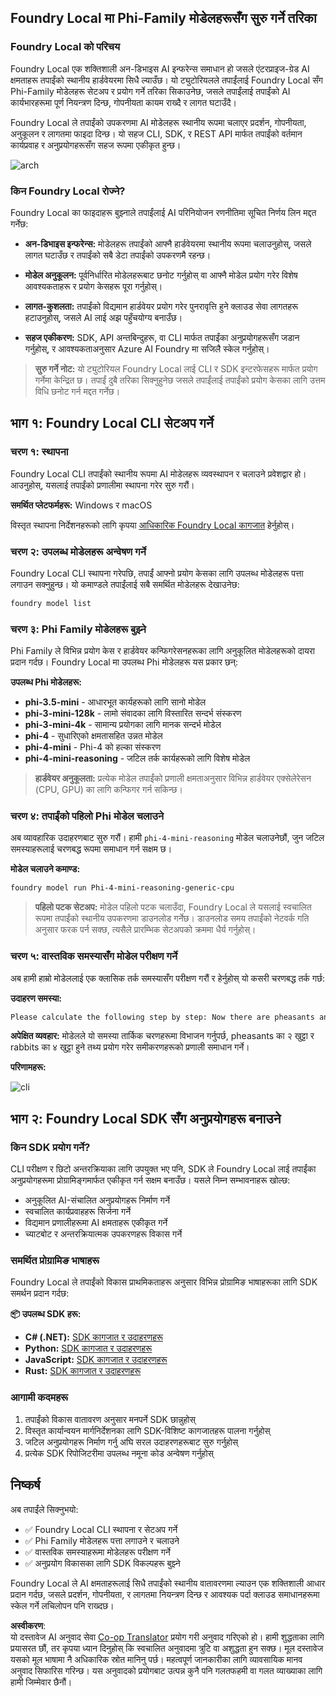 <!--
CO_OP_TRANSLATOR_METADATA:
{
  "original_hash": "52973a5680a65a810aa80b7036afd31f",
  "translation_date": "2025-07-09T19:51:45+00:00",
  "source_file": "md/01.Introduction/02/07.FoundryLocal.md",
  "language_code": "ne"
}
-->
## Foundry Local मा Phi-Family मोडेलहरूसँग सुरु गर्ने तरिका

### Foundry Local को परिचय

Foundry Local एक शक्तिशाली अन-डिभाइस AI इन्फरेन्स समाधान हो जसले एंटरप्राइज-ग्रेड AI क्षमताहरू तपाईंको स्थानीय हार्डवेयरमा सिधै ल्याउँछ। यो ट्युटोरियलले तपाईंलाई Foundry Local सँग Phi-Family मोडेलहरू सेटअप र प्रयोग गर्ने तरिका सिकाउनेछ, जसले तपाईंलाई तपाईंको AI कार्यभारहरूमा पूर्ण नियन्त्रण दिन्छ, गोपनीयता कायम राख्दै र लागत घटाउँदै।

Foundry Local ले तपाईंको उपकरणमा AI मोडेलहरू स्थानीय रूपमा चलाएर प्रदर्शन, गोपनीयता, अनुकूलन र लागतमा फाइदा दिन्छ। यो सहज CLI, SDK, र REST API मार्फत तपाईंको वर्तमान कार्यप्रवाह र अनुप्रयोगहरूसँग सहज रूपमा एकीकृत हुन्छ।


![arch](../../../../../imgs/01/02/07/foundry-local-arch.png)

### किन Foundry Local रोज्ने?

Foundry Local का फाइदाहरू बुझ्नाले तपाईंलाई AI परिनियोजन रणनीतिमा सूचित निर्णय लिन मद्दत गर्नेछ:

- **अन-डिभाइस इन्फरेन्स:** मोडेलहरू तपाईंको आफ्नै हार्डवेयरमा स्थानीय रूपमा चलाउनुहोस्, जसले लागत घटाउँछ र तपाईंको सबै डेटा तपाईंको उपकरणमै रहन्छ।

- **मोडेल अनुकूलन:** पूर्वनिर्धारित मोडेलहरूबाट छनोट गर्नुहोस् वा आफ्नै मोडेल प्रयोग गरेर विशेष आवश्यकताहरू र प्रयोग केसहरू पूरा गर्नुहोस्।

- **लागत-कुशलता:** तपाईंको विद्यमान हार्डवेयर प्रयोग गरेर पुनरावृत्ति हुने क्लाउड सेवा लागतहरू हटाउनुहोस्, जसले AI लाई अझ पहुँचयोग्य बनाउँछ।

- **सहज एकीकरण:** SDK, API अन्तबिन्दुहरू, वा CLI मार्फत तपाईंका अनुप्रयोगहरूसँग जडान गर्नुहोस्, र आवश्यकताअनुसार Azure AI Foundry मा सजिलै स्केल गर्नुहोस्।

> **सुरु गर्ने नोट:** यो ट्युटोरियल Foundry Local लाई CLI र SDK इन्टरफेसहरू मार्फत प्रयोग गर्नेमा केन्द्रित छ। तपाईं दुबै तरिका सिक्नुहुनेछ जसले तपाईंलाई तपाईंको प्रयोग केसका लागि उत्तम विधि छनोट गर्न मद्दत गर्नेछ।

## भाग १: Foundry Local CLI सेटअप गर्ने

### चरण १: स्थापना

Foundry Local CLI तपाईंको स्थानीय रूपमा AI मोडेलहरू व्यवस्थापन र चलाउने प्रवेशद्वार हो। आउनुहोस्, यसलाई तपाईंको प्रणालीमा स्थापना गरेर सुरु गरौं।

**समर्थित प्लेटफर्महरू:** Windows र macOS

विस्तृत स्थापना निर्देशनहरूको लागि कृपया [आधिकारिक Foundry Local कागजात](https://github.com/microsoft/Foundry-Local/blob/main/README.md) हेर्नुहोस्।

### चरण २: उपलब्ध मोडेलहरू अन्वेषण गर्ने

Foundry Local CLI स्थापना गरेपछि, तपाईं आफ्नो प्रयोग केसका लागि उपलब्ध मोडेलहरू पत्ता लगाउन सक्नुहुन्छ। यो कमाण्डले तपाईंलाई सबै समर्थित मोडेलहरू देखाउनेछ:


```bash
foundry model list
```

### चरण ३: Phi Family मोडेलहरू बुझ्ने

Phi Family ले विभिन्न प्रयोग केस र हार्डवेयर कन्फिगरेसनहरूका लागि अनुकूलित मोडेलहरूको दायरा प्रदान गर्दछ। Foundry Local मा उपलब्ध Phi मोडेलहरू यस प्रकार छन्:

**उपलब्ध Phi मोडेलहरू:** 

- **phi-3.5-mini** - आधारभूत कार्यहरूको लागि सानो मोडेल
- **phi-3-mini-128k** - लामो संवादका लागि विस्तारित सन्दर्भ संस्करण
- **phi-3-mini-4k** - सामान्य प्रयोगका लागि मानक सन्दर्भ मोडेल
- **phi-4** - सुधारिएको क्षमतासहित उन्नत मोडेल
- **phi-4-mini** - Phi-4 को हल्का संस्करण
- **phi-4-mini-reasoning** - जटिल तर्क कार्यहरूको लागि विशेष मोडेल

> **हार्डवेयर अनुकूलता:** प्रत्येक मोडेल तपाईंको प्रणाली क्षमताअनुसार विभिन्न हार्डवेयर एक्सेलेरेसन (CPU, GPU) का लागि कन्फिगर गर्न सकिन्छ।

### चरण ४: तपाईंको पहिलो Phi मोडेल चलाउने

अब व्यावहारिक उदाहरणबाट सुरु गरौं। हामी `phi-4-mini-reasoning` मोडेल चलाउनेछौं, जुन जटिल समस्याहरूलाई चरणबद्ध रूपमा समाधान गर्न सक्षम छ।


**मोडेल चलाउने कमाण्ड:**

```bash
foundry model run Phi-4-mini-reasoning-generic-cpu
```

> **पहिलो पटक सेटअप:** मोडेल पहिलो पटक चलाउँदा, Foundry Local ले यसलाई स्वचालित रूपमा तपाईंको स्थानीय उपकरणमा डाउनलोड गर्नेछ। डाउनलोड समय तपाईंको नेटवर्क गति अनुसार फरक पर्न सक्छ, त्यसैले प्रारम्भिक सेटअपको क्रममा धैर्य गर्नुहोस्।

### चरण ५: वास्तविक समस्यासँग मोडेल परीक्षण गर्ने

अब हामी हाम्रो मोडेललाई एक क्लासिक तर्क समस्यासँग परीक्षण गरौं र हेर्नुहोस् यो कसरी चरणबद्ध तर्क गर्छ:

**उदाहरण समस्या:**

```txt
Please calculate the following step by step: Now there are pheasants and rabbits in the same cage, there are thirty-five heads on top and ninety-four legs on the bottom, how many pheasants and rabbits are there?
```

**अपेक्षित व्यवहार:** मोडेलले यो समस्या तार्किक चरणहरूमा विभाजन गर्नुपर्छ, pheasants का २ खुट्टा र rabbits का ४ खुट्टा हुने तथ्य प्रयोग गरेर समीकरणहरूको प्रणाली समाधान गर्ने।

**परिणामहरू:**

![cli](../../../../../imgs/01/02/07/cli.png)

## भाग २: Foundry Local SDK सँग अनुप्रयोगहरू बनाउने

### किन SDK प्रयोग गर्ने?

CLI परीक्षण र छिटो अन्तरक्रियाका लागि उपयुक्त भए पनि, SDK ले Foundry Local लाई तपाईंका अनुप्रयोगहरूमा प्रोग्रामिङ्गमार्फत एकीकृत गर्न सक्षम बनाउँछ। यसले निम्न सम्भावनाहरू खोल्छ:

- अनुकूलित AI-संचालित अनुप्रयोगहरू निर्माण गर्ने
- स्वचालित कार्यप्रवाहहरू सिर्जना गर्ने
- विद्यमान प्रणालीहरूमा AI क्षमताहरू एकीकृत गर्ने
- च्याटबोट र अन्तरक्रियात्मक उपकरणहरू विकास गर्ने

### समर्थित प्रोग्रामिङ भाषाहरू

Foundry Local ले तपाईंको विकास प्राथमिकताहरू अनुसार विभिन्न प्रोग्रामिङ भाषाहरूका लागि SDK समर्थन प्रदान गर्दछ:

**📦 उपलब्ध SDK हरू:**

- **C# (.NET):** [SDK कागजात र उदाहरणहरू](https://github.com/microsoft/Foundry-Local/tree/main/sdk/cs)
- **Python:** [SDK कागजात र उदाहरणहरू](https://github.com/microsoft/Foundry-Local/tree/main/sdk/python)
- **JavaScript:** [SDK कागजात र उदाहरणहरू](https://github.com/microsoft/Foundry-Local/tree/main/sdk/js)
- **Rust:** [SDK कागजात र उदाहरणहरू](https://github.com/microsoft/Foundry-Local/tree/main/sdk/rust)

### आगामी कदमहरू

1. तपाईंको विकास वातावरण अनुसार मनपर्ने SDK छान्नुहोस्
2. विस्तृत कार्यान्वयन मार्गनिर्देशनका लागि SDK-विशिष्ट कागजातहरू पालना गर्नुहोस्
3. जटिल अनुप्रयोगहरू निर्माण गर्नु अघि सरल उदाहरणहरूबाट सुरु गर्नुहोस्
4. प्रत्येक SDK रिपोजिटरीमा उपलब्ध नमूना कोड अन्वेषण गर्नुहोस्

## निष्कर्ष

अब तपाईंले सिक्नुभयो:
- ✅ Foundry Local CLI स्थापना र सेटअप गर्ने
- ✅ Phi Family मोडेलहरू पत्ता लगाउने र चलाउने
- ✅ वास्तविक समस्याहरूमा मोडेलहरू परीक्षण गर्ने
- ✅ अनुप्रयोग विकासका लागि SDK विकल्पहरू बुझ्ने

Foundry Local ले AI क्षमताहरूलाई सिधै तपाईंको स्थानीय वातावरणमा ल्याउन एक शक्तिशाली आधार प्रदान गर्दछ, जसले प्रदर्शन, गोपनीयता, र लागतमा नियन्त्रण दिन्छ र आवश्यक पर्दा क्लाउड समाधानहरूमा स्केल गर्ने लचिलोपन पनि राख्दछ।

**अस्वीकरण**:  
यो दस्तावेज AI अनुवाद सेवा [Co-op Translator](https://github.com/Azure/co-op-translator) प्रयोग गरी अनुवाद गरिएको हो। हामी शुद्धताका लागि प्रयासरत छौं, तर कृपया ध्यान दिनुहोस् कि स्वचालित अनुवादमा त्रुटि वा अशुद्धता हुन सक्छ। मूल दस्तावेज यसको मूल भाषामा नै अधिकारिक स्रोत मानिनु पर्छ। महत्वपूर्ण जानकारीका लागि व्यावसायिक मानव अनुवाद सिफारिस गरिन्छ। यस अनुवादको प्रयोगबाट उत्पन्न कुनै पनि गलतफहमी वा गलत व्याख्याका लागि हामी जिम्मेवार छैनौं।